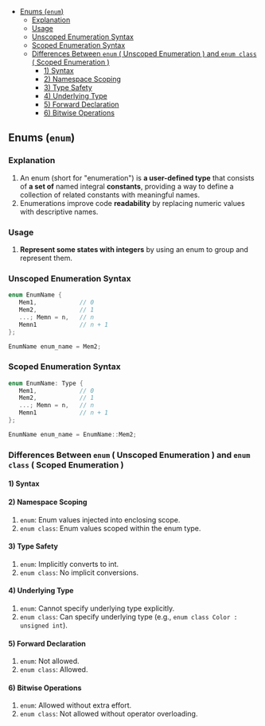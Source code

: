 <!-- vim-markdown-toc GFM -->

- [Enums (`enum`)](#enums-enum)
  - [Explanation](#explanation)
  - [Usage](#usage)
  - [Unscoped Enumeration Syntax](#unscoped-enumeration-syntax)
  - [Scoped Enumeration Syntax](#scoped-enumeration-syntax)
  - [Differences Between `enum` ( Unscoped Enumeration ) and `enum class` ( Scoped Enumeration )](#differences-between-enum--unscoped-enumeration--and-enum-class--scoped-enumeration-)
    - [1) Syntax](#1-syntax)
    - [2) Namespace Scoping](#2-namespace-scoping)
    - [3) Type Safety](#3-type-safety)
    - [4) Underlying Type](#4-underlying-type)
    - [5) Forward Declaration](#5-forward-declaration)
    - [6) Bitwise Operations](#6-bitwise-operations)

<!-- vim-markdown-toc -->

## Enums (`enum`)

### Explanation

1. An enum (short for "enumeration") is **a user-defined type** that consists of **a set of** named
   integral **constants**, providing a way to define a collection of related constants with
   meaningful names.
2. Enumerations improve code **readability** by replacing numeric values with descriptive names.

### Usage

1. **Represent some states with integers** by using an enum to group and represent them.

### Unscoped Enumeration Syntax

```CPP
enum EnumName {
   Mem1,            // 0
   Mem2,            // 1
   ...; Memn = n,   // n
   Memn1            // n + 1
};

EnumName enum_name = Mem2;
```

### Scoped Enumeration Syntax

```CPP
enum EnumName: Type {
   Mem1,            // 0
   Mem2,            // 1
   ...; Memn = n,   // n
   Memn1            // n + 1
};

EnumName enum_name = EnumName::Mem2;
```

### Differences Between `enum` ( Unscoped Enumeration ) and `enum class` ( Scoped Enumeration )

#### 1) Syntax

#### 2) Namespace Scoping

1.  `enum`: Enum values injected into enclosing scope.
2.  `enum class`: Enum values scoped within the enum type.

#### 3) Type Safety

1.  `enum`: Implicitly converts to int.
2.  `enum class`: No implicit conversions.

#### 4) Underlying Type

1.  `enum`: Cannot specify underlying type explicitly.
2.  `enum class`: Can specify underlying type (e.g., `enum class Color : unsigned int`).

#### 5) Forward Declaration

1.  `enum`: Not allowed.
2.  `enum class`: Allowed.

#### 6) Bitwise Operations

1. `enum`: Allowed without extra effort.
2. `enum class`: Not allowed without operator overloading.
